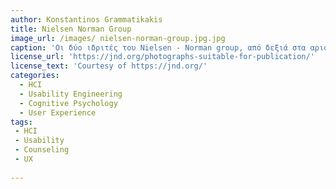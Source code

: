 ```yaml
---
author: Konstantinos Grammatikakis
title: Nielsen Norman Group
image_url: /images/ nielsen-norman-group.jpg.jpg
caption: 'Οι δύο ιδριτές του Nielsen - Norman group, από δεξιά στα αριστερά: Αρχικά ο Jacob Nielsen και Don Nοrman και λίγο αργότερα ο Bruce Tognazzini. Το group βοηθάει τις επιχειρίσεις να δημιουργήσουν καλύτερα προϊόντα.'
license_url: 'https://jnd.org/photographs-suitable-for-publication/'
license_text: 'Courtesy of https://jnd.org/'
categories:
  - HCI
  - Usability Engineering
  - Cognitive Psychology
  - User Experience
tags:
 - HCI
 - Usability
 - Counseling
 - UX
 
---
```

